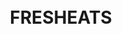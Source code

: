 
<h1 align="center">
<!--   <br>
  <img src="downloads\png asset\3.jpg" alt="FRESHEATS" width="200"> -->
  <br>
  FRESHEATS
  <br>
</h1>
